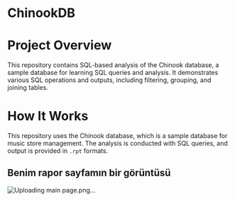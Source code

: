 # ChinookDB

# Project Overview
This repository contains SQL-based analysis of the Chinook database, a sample database for learning SQL queries and analysis. It demonstrates various SQL operations and outputs, including filtering, grouping, and joining tables.

# How It Works
This repository uses the Chinook database, which is a sample database for music store management. The analysis is conducted with SQL queries, and output is provided in `.rpt` formats.

## Benim rapor sayfamın bir görüntüsü

![Uploading main page.png…]()
